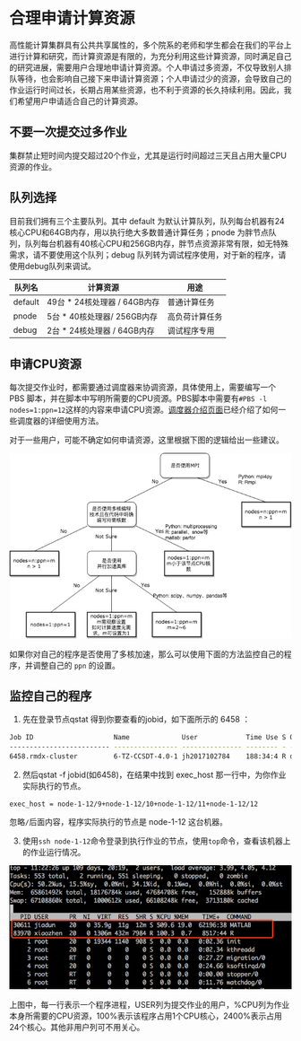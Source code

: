 # 合理申请计算资源

高性能计算集群具有公共共享属性的，多个院系的老师和学生都会在我们的平台上进行计算和研究，而计算资源是有限的，为充分利用这些计算资源，同时满足自己的研究进展，需要用户合理地申请计算资源。个人申请过多资源，不仅导致别人排队等待，也会影响自己接下来申请计算资源；个人申请过少的资源，会导致自己的作业运行时间过长，长期占用某些资源，也不利于资源的长久持续利用。因此，我们希望用户申请适合自己的计算资源。

## 不要一次提交过多作业

集群禁止短时间内提交超过20个作业，尤其是运行时间超过三天且占用大量CPU资源的作业。

## 队列选择

目前我们拥有三个主要队列。其中 default 为默认计算队列，队列每台机器有24核心CPU和64GB内存，用以执行绝大多数普通计算任务；pnode 为胖节点队列，队列每台机器有40核心CPU和256GB内存，胖节点资源非常有限，如无特殊需求，请不要使用这个队列；debug 队列转为调试程序使用，对于新的程序，请使用debug队列来调试。

| 队列名  	| 计算资源                     	| 用途           	|
|---------	|------------------------------	|----------------	|
| default 	| 49台 * 24核处理器 / 64GB内存 	| 普通计算任务   	|
| pnode   	| 5台 * 40核处理器/ 256GB内存  	| 高负荷计算任务 	|
| debug   	| 2台 * 24核处理器 / 64GB内存  	| 调试程序专用   	|

## 申请CPU资源

每次提交作业时，都需要通过调度器来协调资源，具体使用上，需要编写一个 PBS 脚本，并在脚本中写明所需要的CPU资源。PBS脚本中需要有`#PBS -l nodes=1:ppn=12`这样的内容来申请CPU资源。[调度器介绍页面](job-scheduler.md)已经介绍了如何一些调度器的详细使用方法。

对于一些用户，可能不确定如何申请资源，这里根据下图的逻辑给出一些建议。

![CPU资源申请](img/cpu_resources.png)


如果你对自己的程序是否使用了多核加速，那么可以使用下面的方法监控自己的程序，并调整自己的 `ppn` 的设置。

## 监控自己的程序

1. 先在登录节点qstat 得到你要查看的jobid，如下面所示的 6458 ：

```bash
Job ID                    Name             User            Time Use S Queue
------------------------- ---------------- --------------- -------- - -----
6458.rmdx-cluster         6-TZ-CCSDT-4.0-1 jh2017102784    188:34:4 R default
```

2. 然后qstat -f jobid(如6458)，在结果中找到 exec_host 那一行中，为你作业实际执行的节点。

```
exec_host = node-1-12/9+node-1-12/10+node-1-12/11+node-1-12/12
```

忽略`/`后面内容，程序实际执行的节点是 node-1-12 这台机器。

3. 使用`ssh node-1-12`命令登录到执行作业的节点，使用`top`命令，查看该机器上的作业运行情况。

![作业执行情况](img/top.png)

上图中，每一行表示一个程序进程，USER列为提交作业的用户，%CPU列为作业本身所需要的CPU资源，100%表示该程序占用1个CPU核心，2400%表示占用24个核心。其他非用户列可不用关心。